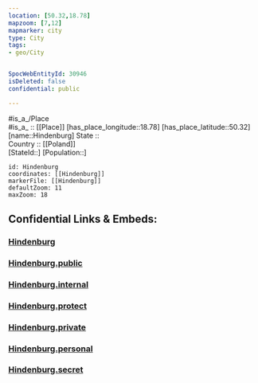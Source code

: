 ```yaml
---
location: [50.32,18.78] 
mapzoom: [7,12] 
mapmarker: city 
type: City
tags:
- geo/City


SpocWebEntityId: 30946
isDeleted: false
confidential: public

---
```

#is_a_/Place  
#is_a_ :: [[Place]] 
[has_place_longitude::18.78] 
[has_place_latitude::50.32] 
[name::Hindenburg] 
State ::  
Country :: [[Poland]]  
[StateId::] 
[Population::] 



```leaflet
id: Hindenburg
coordinates: [[Hindenburg]] 
markerFile: [[Hindenburg]] 
defaultZoom: 11 
maxZoom: 18
```


## Confidential Links & Embeds: 

### [Hindenburg](/_Standards/Earth/Continent/Europe/Europe~East/Poland/Provinces~Poland/Silesian/City/Hindenburg.md) 

### [Hindenburg.public](/_public/Earth/Continent/Europe/Europe~East/Poland/Provinces~Poland/Silesian/City/Hindenburg.public.md) 

### [Hindenburg.internal](/_internal/Earth/Continent/Europe/Europe~East/Poland/Provinces~Poland/Silesian/City/Hindenburg.internal.md) 

### [Hindenburg.protect](/_protect/Earth/Continent/Europe/Europe~East/Poland/Provinces~Poland/Silesian/City/Hindenburg.protect.md) 

### [Hindenburg.private](/_private/Earth/Continent/Europe/Europe~East/Poland/Provinces~Poland/Silesian/City/Hindenburg.private.md) 

### [Hindenburg.personal](/_personal/Earth/Continent/Europe/Europe~East/Poland/Provinces~Poland/Silesian/City/Hindenburg.personal.md) 

### [Hindenburg.secret](/_secret/Earth/Continent/Europe/Europe~East/Poland/Provinces~Poland/Silesian/City/Hindenburg.secret.md)


